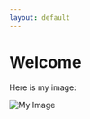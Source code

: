 ```yaml
---
layout: default
---
```


# Welcome

Here is my image:

![My Image](images/p33yzh2t2tMvRbQyMzD31TA.png)
